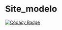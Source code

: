 # Site_modelo
[![Codacy Badge](https://api.codacy.com/project/badge/Grade/fda67ba6f653406bba029c226da4863c)](https://app.codacy.com/gh/FelipeHal/Site_modelo?utm_source=github.com&utm_medium=referral&utm_content=FelipeHal/Site_modelo&utm_campaign=Badge_Grade_Settings)
